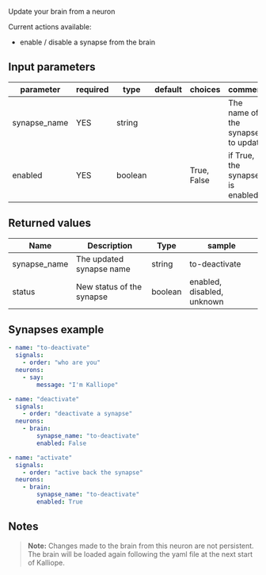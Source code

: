 Update your brain from a neuron

Current actions available:
- enable / disable a synapse from the brain

## Input parameters

| parameter    | required | type    | default | choices     | comment                           |
|--------------|----------|---------|---------|-------------|-----------------------------------|
| synapse_name | YES      | string  |         |             | The name of the synapse to update |
| enabled      | YES      | boolean |         | True, False | if True, the synapse is enabled.  |


## Returned values

| Name         | Description                | Type    | sample                      |
|--------------|----------------------------|---------|-----------------------------|
| synapse_name | The updated synapse name   | string  | to-deactivate               |
| status       | New status of the synapse  | boolean | enabled, disabled, unknown  |

## Synapses example

```yaml
- name: "to-deactivate"
  signals:
    - order: "who are you"
  neurons:
    - say:
        message: "I'm Kalliope"

- name: "deactivate"
  signals:
    - order: "deactivate a synapse"
  neurons:
    - brain:
        synapse_name: "to-deactivate"
        enabled: False

- name: "activate"
  signals:
    - order: "active back the synapse"
  neurons:
    - brain:
        synapse_name: "to-deactivate"
        enabled: True
```

## Notes

>**Note:** Changes made to the brain from this neuron are not persistent. The brain will be loaded again following the yaml file at the next start of Kalliope.
